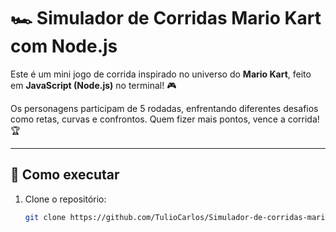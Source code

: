 # 🏎️ Simulador de Corridas Mario Kart com Node.js

Este é um mini jogo de corrida inspirado no universo do **Mario Kart**, feito em **JavaScript (Node.js)** no terminal! 🎮

Os personagens participam de 5 rodadas, enfrentando diferentes desafios como retas, curvas e confrontos. Quem fizer mais pontos, vence a corrida! 🏆

---

## 🚀 Como executar

1. Clone o repositório:
   ```bash
   git clone https://github.com/TulioCarlos/Simulador-de-corridas-mario-kart-com-Node.js.git
